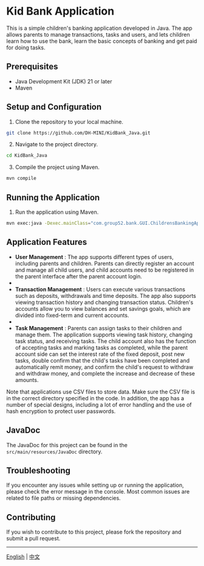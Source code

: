 # Kid Bank Application

This is a simple children's banking application developed in Java. The app allows parents to manage transactions, tasks and users, and lets children learn how to use the bank, learn the basic concepts of banking and get paid for doing tasks.

## Prerequisites

- Java Development Kit (JDK) 21 or later
- Maven

## Setup and Configuration

1. Clone the repository to your local machine.

```bash
git clone https://github.com/DH-MINI/KidBank_Java.git
```

2. Navigate to the project directory.

```bash
cd KidBank_Java
```

3. Compile the project using Maven.

```bash
mvn compile
```

## Running the Application

1. Run the application using Maven.

```bash
mvn exec:java -Dexec.mainClass="com.group52.bank.GUI.ChildrensBankingApp"
```

## Application Features

- **User Management** : The app supports different types of users, including parents and children. Parents can directly register an account and manage all child users, and child accounts need to be registered in the parent interface after the parent account login.
-
- **Transaction Management** : Users can execute various transactions such as deposits, withdrawals and time deposits. The app also supports viewing transaction history and changing transaction status. Children's accounts allow you to view balances and set savings goals, which are divided into fixed-term and current accounts.
-
- **Task Management** : Parents can assign tasks to their children and manage them. The application supports viewing task history, changing task status, and receiving tasks. The child account also has the function of accepting tasks and marking tasks as completed, while the parent account side can set the interest rate of the fixed deposit, post new tasks, double confirm that the child's tasks have been completed and automatically remit money, and confirm the child's request to withdraw and withdraw money, and complete the increase and decrease of these amounts.

Note that applications use CSV files to store data. Make sure the CSV file is in the correct directory specified in the code. In addition, the app has a number of special designs, including a lot of error handling and the use of hash encryption to protect user passwords.

## JavaDoc

The JavaDoc for this project can be found in the `src/main/resources/JavaDoc` directory.


## Troubleshooting

If you encounter any issues while setting up or running the application, please check the error message in the console. Most common issues are related to file paths or missing dependencies.

## Contributing

If you wish to contribute to this project, please fork the repository and submit a pull request.

---

[English](README.md) | [中文](README_ZH.md)